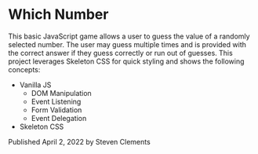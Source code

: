 # Which Number

This basic JavaScript game allows a user to guess the value of a randomly selected number. The user may guess multiple times and is provided with the correct answer if they guess correctly or run out of guesses. This project leverages Skeleton CSS for quick styling and shows the following concepts:
  - Vanilla JS
    - DOM Manipulation
    - Event Listening
    - Form Validation
    - Event Delegation
  - Skeleton CSS

Published April 2, 2022 by Steven Clements